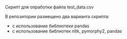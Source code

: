 Скрипт для опработки файла test_data.csv

В репозитории размещено два варианта скрипта:
- с использование библиотеки pandas
- с использование библиотек nltk, pymorphy2, pandas